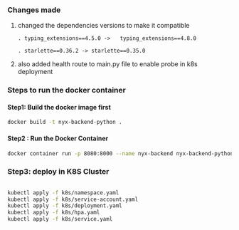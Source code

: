 ### Changes made 
1) changed the dependencies versions to make it compatible 
  
       . typing_extensions==4.5.0 ->   typing_extensions==4.8.0

       . starlette==0.36.2 -> starlette==0.35.0
2) also added health route to main.py file to enable probe in k8s deployment 



### Steps to run the docker container  

#### Step1: Build the docker  image first 
```bash 
docker build -t nyx-backend-python .
```

#### Step2 : Run the Docker Container

```bash 
docker container run -p 8080:8000 --name nyx-backend nyx-backend-python

```

### Step3: deploy in K8S Cluster 


```bash 

kubectl apply -f k8s/namespace.yaml 
kubectl apply -f k8s/service-account.yaml 
kubectl apply -f k8s/deployment.yaml 
kubectl apply -f k8s/hpa.yaml 
kubectl apply -f k8s/service.yaml 
```

